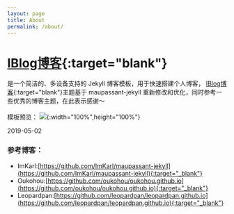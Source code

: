 ```yaml
---
layout: page
title: About
permalink: /about/
---
```


[IBlog博客](https://henucg.github.io/iblog/){:target="blank"}
=================================

是一个简洁的、多设备支持的 Jekyll 博客模板，用于快速搭建个人博客，
[IBlog博客](https://henucg.github.io/iblog/){:target="blank"}主题基于 maupassant-jekyll
重新修改和优化，同时参考一些优秀的博客主题，在此表示感谢～  
<br>
模板预览：
![](https://camo.githubusercontent.com/74fd2ccea00a682742515ce1d3725283c3385721/687474703a2f2f6f6f6f2e306f302e6f6f6f2f323031352f31302f32342f353632623562653132313737652e6a7067){:width="100%",height="100%"}

2019-05-02

### 参考博客：
+ ImKarl:[https://github.com/ImKarl/maupassant-jekyll](https://github.com/ImKarl/maupassant-jekyll){:target="_blank"}
+ Oukohou:[https://github.com/oukohou/oukohou.github.io](https://github.com/oukohou/oukohou.github.io){:target="_blank"}
+ Leopardpan:[https://github.com/leopardpan/leopardpan.github.io](https://github.com/leopardpan/leopardpan.github.io){:target="_blank"}